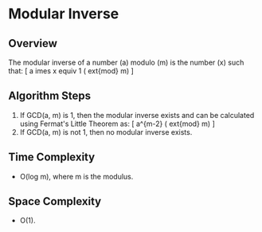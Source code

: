 # Modular Inverse

## Overview
The modular inverse of a number (a) modulo (m) is the number (x) such that:
[
a 	imes x equiv 1  (	ext{mod}  m)
]

## Algorithm Steps
1. If GCD(a, m) is 1, then the modular inverse exists and can be calculated using Fermat's Little Theorem as:
[
a^{m-2}  (	ext{mod}  m)
]
2. If GCD(a, m) is not 1, then no modular inverse exists.

## Time Complexity
- O(log m), where m is the modulus.

## Space Complexity
- O(1).
